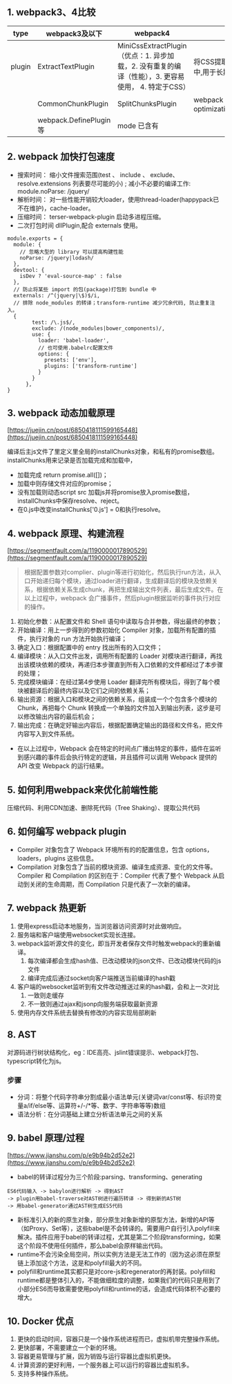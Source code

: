 ## 1. webpack3、4比较
type | webpack3及以下 | webpack4 | 说明 
---|---|---|---
plugin | ExtractTextPlugin | MiniCssExtractPlugin<br>（优点：1. 异步加载，2. 没有重复的编译（性能），3. 更容易使用， 4. 特定于CSS） | 将CSS提取到单独的文件中,用于长期缓存。
&nbsp; | CommonChunkPlugin | SplitChunksPlugin |webpack 内置 optimization.splitChunks|
&nbsp; | webpack.DefinePlugin等 | mode 已含有

## 2. webpack 加快打包速度

- 搜索时间：
  缩小文件搜索范围(test 、 include 、 exclude、resolve.extensions 列表要尽可能的小) ;
  减小不必要的编译工作: module.noParse: /jquery/
- 解析时间：
  对一些性能开销较大loader，使用thread-loader(happypack已不在维护)，cache-loader。
- 压缩时间：
  terser-webpack-plugin 启动多进程压缩。
- 二次打包时间
  dllPlugin,配合 externals 使用。

```
module.exports = {
  module: {
    // 忽略大型的 library 可以提高构建性能
    noParse: /jquery|lodash/
  },
  devtool: {
    isDev ? 'eval-source-map' : false
  },
  // 防止将某些 import 的包(package)打包到 bundle 中
  externals: /^(jquery|\$)$/i,
  // 排除 node_modules 的转译；transform-runtime 减少冗余代码, 防止重复注入。
  {
        test: /\.js$/,
        exclude: /(node_modules|bower_components)/,
        use: {
          loader: 'babel-loader',
          // 也可使用.babelrc配置文件
          options: {
            presets: ['env'],
            plugins: ['transform-runtime']
          }
        }
      },
}
```
## 3. webpack 动态加载原理
[https://juejin.cn/post/6850418111599165448](https://juejin.cn/post/6850418111599165448)

编译后主js文件了里定义里全局的installChunks对象，和私有的promise数组。installChunks用来记录是否加载完成和加载中，
- 加载完成 return promise.all([])；
- 加载中则存储文件对应的promise；
- 没有加载则动态script src 加载js并将promise放入promise数组，installChunks中保存resolve、reject。
- 在0.js中改变installChunks['0.js'] = 0和执行resolve。

## 4. webpack 原理、构建流程
[https://segmentfault.com/a/1190000017890529](https://segmentfault.com/a/1190000017890529)
> 根据配置参数对complier、plugin等进行初始化，然后执行run方法，从入口开始递归每个模块，通过loader进行翻译，生成翻译后的模块及依赖关系，根据依赖关系生成chunk，再把生成输出文件列表，最后生成文件。在以上过程中，webpack 会广播事件，然后plugin根据监听的事件执行对应的操作。

1. 初始化参数：从配置文件和 Shell 语句中读取与合并参数，得出最终的参数；
2. 开始编译：用上一步得到的参数初始化 Compiler 对象，加载所有配置的插件，执行对象的 run 方法开始执行编译；
3. 确定入口：根据配置中的 entry 找出所有的入口文件；
4. 编译模块：从入口文件出发，调用所有配置的 Loader 对模块进行翻译，再找出该模块依赖的模块，再递归本步骤直到所有入口依赖的文件都经过了本步骤的处理；
5. 完成模块编译：在经过第4步使用 Loader 翻译完所有模块后，得到了每个模块被翻译后的最终内容以及它们之间的依赖关系；
6. 输出资源：根据入口和模块之间的依赖关系，组装成一个个包含多个模块的 Chunk，再把每个 Chunk 转换成一个单独的文件加入到输出列表，这步是可以修改输出内容的最后机会；
7. 输出完成：在确定好输出内容后，根据配置确定输出的路径和文件名，把文件内容写入到文件系统。
- 在以上过程中，Webpack 会在特定的时间点广播出特定的事件，插件在监听到感兴趣的事件后会执行特定的逻辑，并且插件可以调用 Webpack 提供的 API 改变 Webpack 的运行结果。
## 5. 如何利用webpack来优化前端性能
压缩代码、利用CDN加速、删除死代码（Tree Shaking）、提取公共代码

## 6. 如何编写 webpack plugin
- Compiler 对象包含了 Webpack 环境所有的的配置信息，包含 options，loaders，plugins 这些信息。
- Compilation 对象包含了当前的模块资源、编译生成资源、变化的文件等。<br>
Compiler 和 Compilation 的区别在于：Compiler 代表了整个 Webpack 从启动到关闭的生命周期，而 Compilation 只是代表了一次新的编译。
## 7. webpack 热更新
1. 使用express启动本地服务，当浏览器访问资源时对此做响应。
2. 服务端和客户端使用websocket实现长连接。
3. webpack监听源文件的变化，即当开发者保存文件时触发webpack的重新编译。
   1. 每次编译都会生成hash值、已改动模块的json文件、已改动模块代码的js文件
   2. 编译完成后通过socket向客户端推送当前编译的hash戳
4. 客户端的websocket监听到有文件改动推送过来的hash戳，会和上一次对比
   1. 一致则走缓存
   2. 不一致则通过ajax和jsonp向服务端获取最新资源
5. 使用内存文件系统去替换有修改的内容实现局部刷新
## 8. AST
对源码进行树状结构化，eg：IDE高亮、jslint错误提示、webpack打包、typescript转化为js。
### 步骤
- 分词：将整个代码字符串分割成最小语法单元(关键词var/const等、标识符变量a/if/else等、运算符+/-/*等、数字、字符串等等)数组
- 语法分析：在分词基础上建立分析语法单元之间的关系

## 9. babel 原理/过程
[https://www.jianshu.com/p/e9b94b2d52e2](https://www.jianshu.com/p/e9b94b2d52e2)
- babel的转译过程分为三个阶段:parsing、transforming、generating
```
ES6代码输入 -> babylon进行解析 -> 得到AST
-> plugin用babel-traverse对AST树进行遍历转译 -> 得到新的AST树
-> 用babel-generator通过AST树生成ES5代码
```
- 新标准引入的新的原生对象，部分原生对象新增的原型方法，新增的API等（如Proxy、Set等），这些babel是不会转译的。需要用户自行引入polyfill来解决。插件应用于babel的转译过程，尤其是第二个阶段transforming，如果这个阶段不使用任何插件，那么babel会原样输出代码。
- runtime不会污染全局空间，所以实例方法是无法工作的（因为这必须在原型链上添加这个方法，这是和polyfill最大的不同。
- polyfill和runtime其实都只是对core-js和regenerator的再封装。polyfill和runtime都是整体引入的，不能做细粒度的调整，如果我们的代码只是用到了小部分ES6而导致需要使用polyfill和runtime的话，会造成代码体积不必要的增大。

## 10. Docker 优点
1. 更快的启动时间，容器只是一个操作系统进程而已，虚拟机带完整操作系统。
2. 更快部署，不需要建立一个新的环境。
3. 容器更易管理与扩展，因为销毁与运行容器比虚拟机更快。
4. 计算资源的更好利用，一个服务器上可以运行的容器比虚拟机多。
5. 支持多种操作系统。